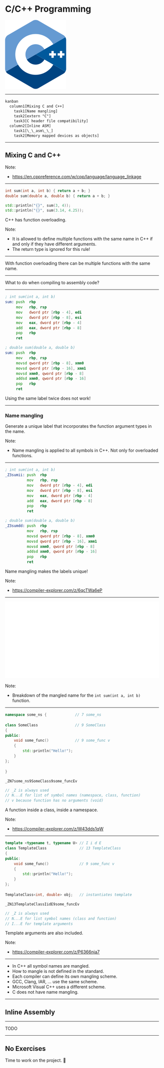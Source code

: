 # C/C++ Programming

![iso_cpp_logo](./assets/iso_cpp_logo.png)

---

```mermaid
kanban
  column1[Mixing C and C++]
    task1[Name mangling]
    task2[extern "C"]
    task3[C header file compatibility]
  column2[Inline ASM]
    task1[\_\_asm\_\_]
    task2[Memory mapped devices as objects]
```

---

## Mixing C and C++

Note:

* <https://en.cppreference.com/w/cpp/language/language_linkage>

---

```c++
int sum(int a, int b) { return a + b; }
double sum(double a, double b) { return a + b; }
```

```c++
std::println("{}", sum(3, 4));
std::println("{}", sum(3.14, 4.25));
```

C++ has function overloading.

Note:

* It is allowed to define multiple functions with the same name in C++ if and only if they have different arguments.
* The return type is ignored for this rule!

---

With function overloading there can be multiple functions with the same name.

---

What to do when compiling to assembly code?

---

<!--- cSpell:disable --->
```asm []
; int sum(int a, int b)
sum: push  rbp
     mov   rbp, rsp
     mov   dword ptr [rbp - 4], edi
     mov   dword ptr [rbp - 8], esi
     mov   eax, dword ptr [rbp - 4]
     add   eax, dword ptr [rbp - 8]
     pop   rbp
     ret
```
<!--- cSpell:enable --->

<!--- cSpell:disable --->
```asm []
; double sum(double a, double b)
sum: push  rbp
     mov   rbp, rsp
     movsd qword ptr [rbp - 8], xmm0
     movsd qword ptr [rbp - 16], xmm1
     movsd xmm0, qword ptr [rbp - 8]
     addsd xmm0, qword ptr [rbp - 16]
     pop   rbp
     ret
```
<!--- cSpell:enable --->

Using the same label twice does not work!

---

### Name mangling

Generate a unique label that incorporates the function argument types in the name.

Note:

* Name mangling is applied to all symbols in C++. Not only for overloaded functions.

---

<!--- cSpell:disable --->
```asm []
; int sum(int a, int b)
_Z3sumii: push  rbp
          mov   rbp, rsp
          mov   dword ptr [rbp - 4], edi
          mov   dword ptr [rbp - 8], esi
          mov   eax, dword ptr [rbp - 4]
          add   eax, dword ptr [rbp - 8]
          pop   rbp
          ret
```
<!--- cSpell:enable --->

<!--- cSpell:disable --->
```asm []
; double sum(double a, double b)
_Z3sumdd: push  rbp
          mov   rbp, rsp
          movsd qword ptr [rbp - 8], xmm0
          movsd qword ptr [rbp - 16], xmm1
          movsd xmm0, qword ptr [rbp - 8]
          addsd xmm0, qword ptr [rbp - 16]
          pop   rbp
          ret
```
<!--- cSpell:enable --->

Name mangling makes the labels unique!

Note:

* <https://compiler-explorer.com/z/6qcTWa6eP>

---

![Name mangling for sum of integers](./assets/name_mangling_example_1.drawio.svg)

Note:

* Breakdown of the mangled name for the `int sum(int a, int b)` function.

---

```c++ []
namespace some_ns {             // 7 some_ns

class SomeClass                 // 9 SomeClass
{
public:
    void some_func()            // 9 some_func v
    {
        std::println("Hello!");
    }
};

}
```

```text
_ZN7some_ns9SomeClass9some_funcEv
```

```c++
// _Z is always used
// N...E for list of symbol names (namespace, class, function)
// v because function has no arguments (void)
```

A function inside a class, inside a namespace.

Note:

* <https://compiler-explorer.com/z/W43dds1qW>

---

```c++ []
template <typename t, typename U> // I i d E
class TemplateClass               // 13 TemplateClass
{
public:
    void some_func()              // 9 some_func v
    {
        std::println("Hello!");
    }
};

TemplateClass<int, double> obj;   // instantiates template
```

```text
_ZN13TemplateClassIidE9some_funcEv
```

```c++
// _Z is always used
// N...E for list symbol names (class and function)
// I...E for template arguments
```

Template arguments are also included.

Note:

* <https://compiler-explorer.com/z/P6366nja7>

---

* In C++ all symbol names are mangled.
* How to mangle is not defined in the standard.
  <!-- .element: class="fragment" data-fragment-index="1" -->
* Each compiler can define its own mangling scheme.
  <!-- .element: class="fragment" data-fragment-index="2" -->
* GCC, Clang, IAR, ... use the same scheme.
  <!-- .element: class="fragment" data-fragment-index="3" -->
* Microsoft Visual C++ uses a different scheme.
  <!-- .element: class="fragment" data-fragment-index="4" -->
* C does not have name mangling.
  <!-- .element: class="fragment" data-fragment-index="5" -->

---

## Inline Assembly

---

TODO

---

## No Exercises

Time to work on the project. 🙂
